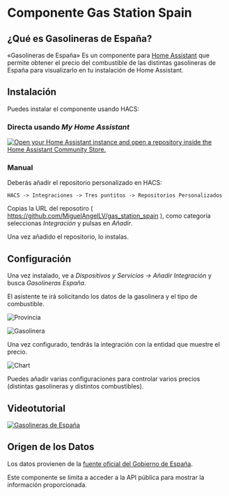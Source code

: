 # Componente Gas Station Spain

## ¿Qué es Gasolineras de España?

«Gasolineras de España» Es un componente para [Home Assistant](https://home-assistant.io/) que permite obtener el precio del combustible de las distintas
gasolineras de España para visualizarlo en tu instalación de Home Assistant.

## Instalación

Puedes instalar el componente usando HACS:

### Directa usando _My Home Assistant_

[![Open your Home Assistant instance and open a repository inside the Home Assistant Community Store.](https://my.home-assistant.io/badges/hacs_repository.svg)](https://my.home-assistant.io/redirect/hacs_repository/?owner=miguelangellv&repository=gas_station_spain&category=integration)

### Manual

Deberás añadir el repositorio personalizado en HACS:

```
HACS -> Integraciones -> Tres puntitos -> Repositorios Personalizados
```

Copias la URL del reposotiro ( https://github.com/MiguelAngelLV/gas_station_spain ), como categoría seleccionas _Integración_ y pulsas en _Añadir_.

Una vez añadido el repositorio, lo instalas.

## Configuración

Una vez instalado, ve a _Dispositivos y Servicios -> Añadir Integración_ y busca _Gasolineras España_.

El asistente te irá solicitando los datos de la gasolinera y el tipo de combustible.

![Provincia](images/wizard1.png)

![Gasolinera](images/wizard2.png)

Una vez configurado, tendrás la integración con la entidad que muestre el precio.

![Chart](images/chart.png)

Puedes añadir varias configuraciones para controlar varios precios (distintas gasolineras y distintos combustibles).

## Videotutorial

[![Gasolineras de España](http://img.youtube.com/vi/wu5H5-QZyyA/0.jpg)](http://www.youtube.com/watch?v=wu5H5-QZyyA)

## Origen de los Datos

Los datos provienen de la [fuente oficial del Gobierno de España](https://sedeaplicaciones.minetur.gob.es/ServiciosRESTCarburantes/PreciosCarburantes/help).

Este componente se limita a acceder a la API pública para mostrar la información proporcionada.
